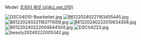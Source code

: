 ﻿---
dddd: 2024.02.17 일페
nickname: 제넷
sns_type: x
sns_id: J_net_010
---

<a name="J_net_010"></a>
Model: <a href="https://x.com/J_net_010" target="_blank">트위터 제넷 님(@J_net_010)</a>

![DSC04010-Bearbeitet.jpg](/assets/img/2024/02-17/DSC04010-Bearbeitet.jpg)
![B61220240221183455445.jpg](/assets/img/2024/02-17/B61220240221183455445.jpg)
![B61220240221183711059.jpg](/assets/img/2024/02-17/B61220240221183711059.jpg)
![B61220240222010934308.jpg](/assets/img/2024/02-17/B61220240222010934308.jpg)
![B61220240222004644504.jpg](/assets/img/2024/02-17/B61220240222004644504.jpg)
![DSC04223.jpg](/assets/img/2024/02-17/DSC04223.jpg)
![beauty20240222005342.jpg](/assets/img/2024/02-17/beauty20240222005342.jpg)